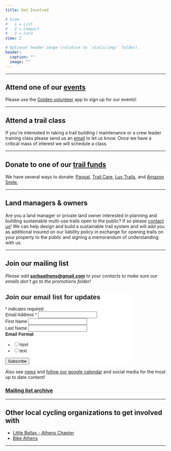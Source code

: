```yaml
---
title: Get Involved

# View.
#   1 = List
#   2 = Compact
#   3 = Card
view: 2

# Optional header image (relative to `static/img/` folder).
header:
  caption: ""
  image: ""
---
```


* * *

## Attend one of our [events](/events/)

Please use the [Golden volunteer](www.goldenvolunteer.com) app to sign up for our events!

* * *

## Attend a trail class

If you're interested in taking a trail building / maintenance or a crew leader training class please send us an [email](mailto:sorbaathens@gmail.com) to let us know. Once we have a critical mass of interest we will schedule a class.

* * *

## Donate to one of our [trail funds](/donate/)

We have several ways to donate: [Paypal](https://www.paypal.com/donate/?token=IDVd4hJA-AVsHDF04wq-nTh5xi_0zUFsQfsB5mFktWIdzZhalq3jM09fIVJFF6m2N5B3iG&country.x=US&locale.x=US), [Trail Care](https://www.trail.care/), [Luv Trails](https://www.luvtrails.com/), and [Amazon Smile](https://smile.amazon.com/ch/45-4076792), 

* * *

## Land managers & owners

Are you a land manager or private land owner interested in planning and building sustainable multi-use trails open to the public? If so please [contact us](mailto:sorbaathens.org)! We can help design and build a sustainable trail system and will add you as additional insured on our liability policy in exchange for opening trails on your property to the public and signing a memorandum of understanding with us.


* * *

## Join our mailing list

*Please add* **sorbaathens@gmail.com** *to your contacts to make sure our emails don't go to the promotions folder!*

<!-- Begin Mailchimp Signup Form -->
<link href="//cdn-images.mailchimp.com/embedcode/classic-10_7.css" rel="stylesheet" type="text/css">
<style type="text/css">
	#mc_embed_signup{background:#fff; clear:left; font:14px Helvetica,Arial,sans-serif;  width:400px;}
	/* Add your own Mailchimp form style overrides in your site stylesheet or in this style block.
	   We recommend moving this block and the preceding CSS link to the HEAD of your HTML file. */
</style>
<div id="mc_embed_signup">
<form action="https://sorbaathens.us5.list-manage.com/subscribe/post?u=adbf66178de23b42a91c79ff8&amp;id=4bfd6b22b6" method="post" id="mc-embedded-subscribe-form" name="mc-embedded-subscribe-form" class="validate" target="_blank" novalidate>
    <div id="mc_embed_signup_scroll">
	<h2>Join our email list for updates</h2>
<div class="indicates-required"><span class="asterisk">*</span> indicates required</div>
<div class="mc-field-group">
	<label for="mce-EMAIL">Email Address  <span class="asterisk">*</span>
</label>
	<input type="email" value="" name="EMAIL" class="required email" id="mce-EMAIL">
</div>
<div class="mc-field-group">
	<label for="mce-FNAME">First Name </label>
	<input type="text" value="" name="FNAME" class="" id="mce-FNAME">
</div>
<div class="mc-field-group">
	<label for="mce-LNAME">Last Name </label>
	<input type="text" value="" name="LNAME" class="" id="mce-LNAME">
</div>
<div class="mc-field-group input-group">
    <strong>Email Format </strong>
    <ul><li><input type="radio" value="html" name="EMAILTYPE" id="mce-EMAILTYPE-0"><label for="mce-EMAILTYPE-0">html</label></li>
<li><input type="radio" value="text" name="EMAILTYPE" id="mce-EMAILTYPE-1"><label for="mce-EMAILTYPE-1">text</label></li>
</ul>
</div>
	<div id="mce-responses" class="clear">
		<div class="response" id="mce-error-response" style="display:none"></div>
		<div class="response" id="mce-success-response" style="display:none"></div>
	</div>    <!-- real people should not fill this in and expect good things - do not remove this or risk form bot signups-->
    <div style="position: absolute; left: -5000px;" aria-hidden="true"><input type="text" name="b_adbf66178de23b42a91c79ff8_4bfd6b22b6" tabindex="-1" value=""></div>
    <div class="clear"><input type="submit" value="Subscribe" name="subscribe" id="mc-embedded-subscribe" class="button"></div>
    </div>
</form>
</div>
<script type='text/javascript' src='//s3.amazonaws.com/downloads.mailchimp.com/js/mc-validate.js'></script><script type='text/javascript'>(function($) {window.fnames = new Array(); window.ftypes = new Array();fnames[0]='EMAIL';ftypes[0]='email';fnames[1]='FNAME';ftypes[1]='text';fnames[2]='LNAME';ftypes[2]='text';}(jQuery));var $mcj = jQuery.noConflict(true);</script>
<!--End mc_embed_signup-->

Also see [news](/news/) and [follow our google calendar](/events/) and social media for the most up to date content!

### [Mailing list archive](https://us5.campaign-archive.com/home/?u=adbf66178de23b42a91c79ff8&id=4bfd6b22b6)

* * *

## Other local cycling organizations to get involved with

+ [Little Bellas - Athens Chapter](https://littlebellas.com/camp/athens-ga/)
+ [Bike Athens](https://www.bikeathens.org)

* * *
